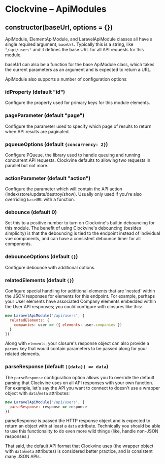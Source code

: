 Clockvine – ApiModules
======================

## constructor(baseUrl, options = {})

ApiModule, ElementApiModule, and LaravelApiModule classes all have a single required argument, `baseUrl`. Typically this is a string, like `"/api/users"` and it defines the base URL for all API requests for this module.

baseUrl can also be a function for the base ApiModule class, which takes the current parameters as an argument and is expected to return a URL.

ApiModule also supports a number of configuration options:

### idProperty (default "id")

Configure the property used for primary keys for this module elements.


### pageParameter (default "page")

Configure the parameter used to specify which page of results to return when API results are paginated.


### pqueueOptions (default `{concurrency: 2}`)

Configure PQueue, the library used to handle queuing and running concurrent API requests. Clockvine defaults to allowing two requests in parallel but not more.


### actionParameter (default "action")

Configure the parameter which will contain the API action (index/store/update/destroy/show). Usually only used if you're also overriding `baseURL` with a function.


### debounce (default 0)

Set this to a positive number to turn on Clockvine's builtin debouncing for this module. The benefit of using Clockvine's debouncing (besides simplicity) is that the debouncing is tied to the endpoint instead of individual vue components, and can have a consistent debounce timer for all components.


### debounceOptions (default `{}`)

Configure debounce with additional options.


### relatedElements (default `{}`)

Configure special handling for additional elements that are 'nested' within the JSON responses for elements for this endpoint. For example, perhaps your User elements have associated Company elements embedded within the User API responses; you could configure with closures like this:

```javascript
new LaravelApiModule('/api/users', {
  relatedElements: {
    companies: user => ({ elements: user.companies })
  }
})
```

Along with `elements`, your closure's response object can also provide a `params` key that would contain parameters to be passed along for your related elements.


### parseResponse (default `({data}) => data`)

The `parseResponse` configuration option allows you to override the default parsing that Clockvine uses on all API responses with your own function. For example, let's say the API you want to connect to doesn't use a wrapper object with `data`/`meta` attributes:

```javascript
new LaravelApiModule('/api/users', {
  parseResponse: response => response
})
```

parseResponse is passed the HTTP response object and is expected to return an object with at least a `data` attribute. Technically you should be able to use this functionality to do even more wild things (like, handle non-JSON responses.)

That said, the default API format that Clockvine uses (the wrapper object with `data`/`meta` attributes) is considered better practice, and is consistent many JSON APIs.
